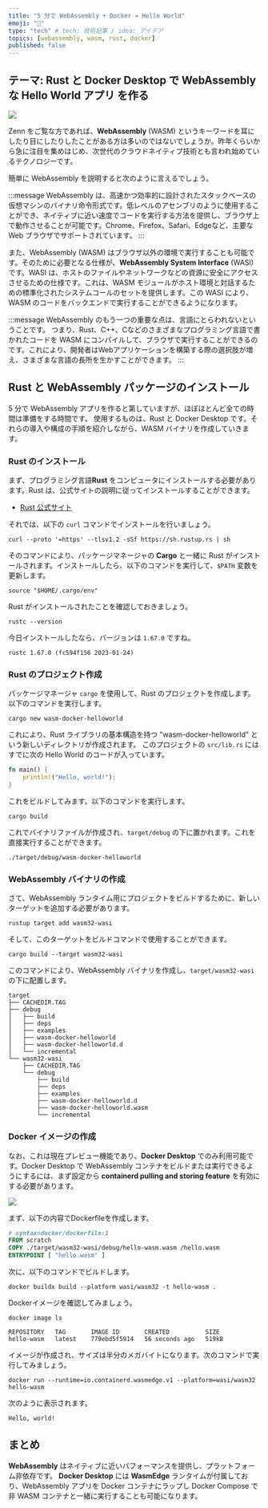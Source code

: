 ```yaml
---
title: "5 分で WebAssembly + Docker = Hello World"
emoji: "🦀"
type: "tech" # tech: 技術記事 / idea: アイデア
topics: [webassembly, wasm, rust, docker]
published: false
---
```

## テーマ: Rust と Docker Desktop で WebAssembly な Hello World アプリ を作る

![](https://storage.googleapis.com/zenn-user-upload/54b0d59557b7-20230206.png)

Zenn をご覧な方であれば、**WebAssembly** (WASM)  というキーワードを耳にしたり目にしたりしたことがある方は多いのではないでしょうか。昨年くらいから急に注目を集めはじめ、次世代のクラウドネイティブ技術とも言われ始めているテクノロジーです。

簡単に WebAssembly を説明すると次のように言えるでしょう。

:::message
WebAssembly は、高速かつ効率的に設計されたスタックベースの仮想マシンのバイナリ命令形式です。低レベルのアセンブリのように使用することができ、ネイティブに近い速度でコードを実行する方法を提供し、ブラウザ上で動作させることが可能です。Chrome、Firefox、Safari、Edgeなど、主要な Web ブラウザでサポートされています。
:::

また、WebAssembly (WASM) はブラウザ以外の環境で実行することも可能です。そのために必要となる仕様が、**WebAssembly System Interface** (WASI) です。WASI は、ホストのファイルやネットワークなどの資源に安全にアクセスさせるための仕様です。これは、WASM モジュールがホスト環境と対話するための標準化されたシステムコールのセットを提供します。この WASI により、WASM のコードをバックエンドで実行することができるようになります。

:::message
WebAssembly のもう一つの重要な点は、言語にとらわれないということです。
つまり、Rust、C++、Cなどのさまざまなプログラミング言語で書かれたコードを WASM にコンパイルして、ブラウザで実行することができるのです。これにより、開発者はWebアプリケーションを構築する際の選択肢が増え、さまざまな言語の長所を生かすことができます。
:::

## Rust と WebAssembly パッケージのインストール

5 分で WebAssembly アプリを作ると第していますが、ほぼほとんど全ての時間は準備をする時間です。
使用するものは、Rust と Docker Desktop です。それらの導入や構成の手順を紹介しながら、WASM バイナリを作成していきます。

### Rust のインストール

まず、プログラミング言語**Rust** をコンピュータにインストールする必要があります。Rust は、公式サイトの説明に従ってインストールすることができます。

- [Rust 公式サイト](https://www.rust-lang.org/tools/install)

それでは、以下の `curl` コマンドでインストールを行いましょう。

```shell
curl --proto '=https' --tlsv1.2 -sSf https://sh.rustup.rs | sh
```

そのコマンドにより、パッケージマネージャの **Cargo** と一緒に Rust がインストールされます。インストールしたら、以下のコマンドを実行して、`$PATH` 変数を更新します。

```shell
source "$HOME/.cargo/env"
```

Rust がインストールされたことを確認しておきましょう。

```shell
rustc --version
```

今日インストールしたなら、バージョンは `1.67.0` ですね。

```shell
rustc 1.67.0 (fc594f156 2023-01-24)
```

### Rust のプロジェクト作成

パッケージマネージャ `cargo` を使用して、Rust のプロジェクトを作成します。以下のコマンドを実行します。

```shell
cargo new wasm-docker-helloworld
```

これにより、Rust ライブラリの基本構造を持つ "wasm-docker-helloworld" という新しいディレクトリが作成されます。
このプロジェクトの `src/lib.rs` にはすでに次の Hello World のコードが入っています。

```rust
fn main() {
    println!("Hello, world!");
}
```

これをビルドしてみます。以下のコマンドを実行します。

```shell
cargo build
```

これでバイナリファイルが作成され、`target/debug` の下に置かれます。これを直接実行することができます。

```shell
./target/debug/wasm-docker-helloworld
```

### WebAssembly バイナリの作成

さて、WebAssembly ランタイム用にプロジェクトをビルドするために、新しいターゲットを追加する必要があります。

```shell
rustup target add wasm32-wasi
```

そして、このターゲットをビルドコマンドで使用することができます。

```shell
cargo build --target wasm32-wasi
```

このコマンドにより、WebAssembly バイナリを作成し、`target/wasm32-wasi` の下に配置します。

```shell
target
├── CACHEDIR.TAG
├── debug
│   ├── build
│   ├── deps
│   ├── examples
│   ├── wasm-docker-helloworld
│   ├── wasm-docker-helloworld.d
│   └── incremental
└── wasm32-wasi
    ├── CACHEDIR.TAG
    └── debug
        ├── build
        ├── deps
        ├── examples
        ├── wasm-docker-helloworld.d
        ├── wasm-docker-helloworld.wasm
        └── incremental
```

### Docker イメージの作成

なお、これは現在プレビュー機能であり、**Docker Desktop** でのみ利用可能です。Docker Desktop で WebAssembly コンテナをビルドまたは実行できるようにするには、まず設定から **containerd pulling and storing feature** を有効にする必要があります。

![](https://storage.googleapis.com/zenn-user-upload/89c63ddbc914-20230206.png)

まず、以下の内容でDockerfileを作成します。

```dockerfile
# syntax=docker/dockerfile:1
FROM scratch
COPY ./target/wasm32-wasi/debug/hello-wasm.wasm /hello.wasm
ENTRYPOINT [ "hello.wasm" ]
```

次に、以下のコマンドでビルドします。

```shell
docker buildx build --platform wasi/wasm32 -t hello-wasm .
```

Dockerイメージを確認してみましょう。

```shell
docker image ls
```

```shell
REPOSITORY   TAG       IMAGE ID       CREATED          SIZE
hello-wasm   latest    779ebd5f5914   56 seconds ago   519kB
```

イメージが作成され、サイズは半分のメガバイトになります。次のコマンドで実行してみましょう。

```shell
docker run --runtime=io.containerd.wasmedge.v1 --platform=wasi/wasm32 hello-wasm
```

次のように表示されます。

```shell
Hello, world!
```

## まとめ

**WebAssembly** はネイティブに近いパフォーマンスを提供し、プラットフォーム非依存です。
**Docker Desktop** には **WasmEdge** ランタイムが付属しており、WebAssembly アプリを Docker コンテナにラップし Docker Compose で非 WASM コンテナと一緒に実行することも可能になります。
